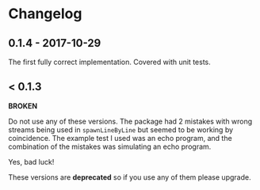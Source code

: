 # Changelog

## 0.1.4 - 2017-10-29

The first fully correct implementation. Covered with unit tests.

## < 0.1.3

**BROKEN**

Do not use any of these versions. The package had 2 mistakes with wrong streams being used in ```spawnLineByLine``` but seemed to be working by coincidence. The example test I used was an echo program, and the combination of the mistakes was simulating an echo program.

Yes, bad luck!

These versions are **deprecated** so if you use any of them please upgrade.